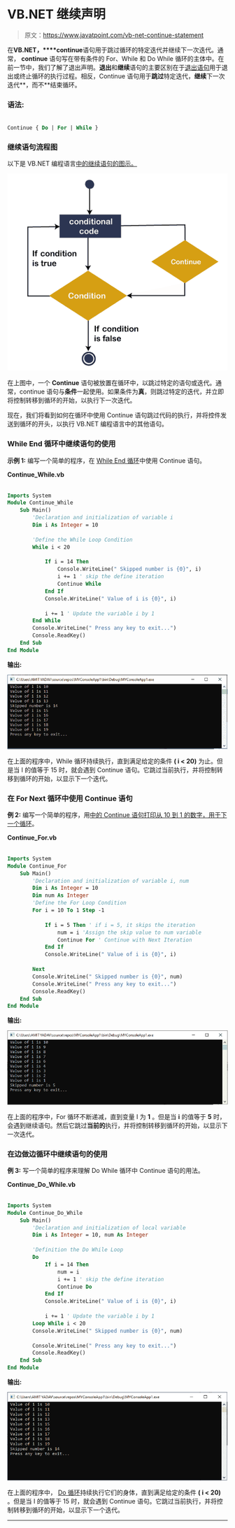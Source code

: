 # VB.NET 继续声明

> 原文：<https://www.javatpoint.com/vb-net-continue-statement>

在**VB.NET，****continue**语句用于跳过循环的特定迭代并继续下一次迭代。通常， **continue** 语句写在带有条件的 For、While 和 Do While 循环的主体中。在前一节中，我们了解了退出声明。**退出**和**继续**语句的主要区别在于[退出语句](vb-net-exit-statement)用于退出或终止循环的执行过程。相反，Continue 语句用于**跳过**特定迭代，**继续**下一次迭代**，而不**结束循环。

### 语法:

```vb

Continue { Do | For | While }

```

### 继续语句流程图

以下是 VB.NET 编程语言[中的继续语句的图示。](https://www.javatpoint.com/vb-net)

![VB.NET Continue Statement](img/2109643607e051d71763121acfe82ed5.png)

在上图中，一个 **Continue** 语句被放置在循环中，以跳过特定的语句或迭代。通常，continue 语句与**条件**一起使用。如果条件为**真**，则跳过特定的迭代，并立即将控制转移到循环的开始，以执行下一次迭代。

现在，我们将看到如何在循环中使用 Continue 语句跳过代码的执行，并将控件发送到循环的开头，以执行 VB.NET 编程语言中的其他语句。

### While End 循环中继续语句的使用

**示例 1:** 编写一个简单的程序，在 [While End 循环](vb-net-while-end-loop)中使用 Continue 语句。

**Continue_While.vb**

```vb

Imports System
Module Continue_While
    Sub Main()
        'Declaration and initialization of variable i
        Dim i As Integer = 10

        'Define the While Loop Condition
        While i < 20

            If i = 14 Then
                Console.WriteLine(" Skipped number is {0}", i)
                i += 1 ' skip the define iteration
                Continue While
            End If
            Console.WriteLine(" Value of i is {0}", i)

            i += 1 ' Update the variable i by 1
        End While
        Console.WriteLine(" Press any key to exit...")
        Console.ReadKey()
    End Sub
End Module

```

**输出:**

![VB.NET Continue Statement](img/2c4283af645f3776b61ace9f3e3cf665.png)

在上面的程序中，While 循环持续执行，直到满足给定的条件 **( i < 20)** 为止。但是当 I 的值等于 15 时，就会遇到 Continue 语句。它跳过当前执行，并将控制转移到循环的开始，以显示下一个迭代。

### 在 For Next 循环中使用 Continue 语句

**例 2:** 编写一个简单的程序，用[中的 Continue 语句打印从 10 到 1 的数字，用于下一个循环](vb-net-for-next-loop)。

**Continue_For.vb**

```vb

Imports System
Module Continue_For
    Sub Main()
        'Declaration and initialization of variable i, num
        Dim i As Integer = 10
        Dim num As Integer
        'Define the For Loop Condition
        For i = 10 To 1 Step -1

            If i = 5 Then ' if i = 5, it skips the iteration 
                num = i 'Assign the skip value to num variable
                Continue For ' Continue with Next Iteration
            End If
            Console.WriteLine(" Value of i is {0}", i)

        Next
        Console.WriteLine(" Skipped number is {0}", num)
        Console.WriteLine(" Press any key to exit...")
        Console.ReadKey()
    End Sub
End Module

```

**输出:**

![VB.NET Continue Statement](img/776ec1eecfd63e1faf0bbe3a1012806e.png)

在上面的程序中，For 循环不断递减，直到变量 I 为 **1** 。但是当 **i** 的值等于 **5** 时，会遇到继续语句。然后它跳过**当前的**执行，并将控制转移到循环的开始，以显示下一次迭代。

### 在边做边循环中继续语句的使用

**例 3:** 写一个简单的程序来理解 Do While 循环中 Continue 语句的用法。

**Continue_Do_While.vb**

```vb

Imports System
Module Continue_Do_While
    Sub Main()
        'Declaration and initialization of local variable
        Dim i As Integer = 10, num As Integer

        'Definition the Do While Loop
        Do
            If i = 14 Then
                num = i
                i += 1 ' skip the define iteration
                Continue Do
            End If
            Console.WriteLine(" Value of i is {0}", i)

            i += 1 ' Update the variable i by 1
        Loop While i < 20
        Console.WriteLine(" Skipped number is {0}", num)

        Console.WriteLine(" Press any key to exit...")
        Console.ReadKey()
    End Sub
End Module

```

**输出:**

![VB.NET Continue Statement](img/6545c5cfd343d318c60af75ffff2b2b5.png)

在上面的程序中， [Do 循环](vb-net-do-loop)持续执行它们的身体，直到满足给定的条件 **( i < 20)** 。但是当 I 的值等于 15 时，就会遇到 Continue 语句。它跳过当前执行，并将控制转移到循环的开始，以显示下一个迭代。

* * *